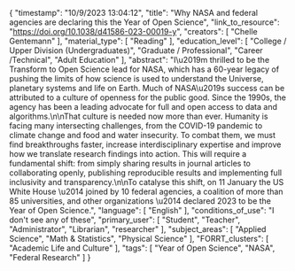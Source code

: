 {
    "timestamp": "10/9/2023 13:04:12",
    "title": "Why NASA and federal agencies are declaring this the Year of Open Science",
    "link_to_resource": "https://doi.org/10.1038/d41586-023-00019-y",
    "creators": [
        "Chelle Gentemann"
    ],
    "material_type": [
        "Reading"
    ],
    "education_level": [
        "College / Upper Division (Undergraduates)",
        "Graduate / Professional",
        "Career /Technical",
        "Adult Education"
    ],
    "abstract": "I\u2019m thrilled to be the Transform to Open Science lead for NASA, which has a 60-year legacy of pushing the limits of how science is used to understand the Universe, planetary systems and life on Earth. Much of NASA\u2019s success can be attributed to a culture of openness for the public good. Since the 1990s, the agency has been a leading advocate for full and open access to data and algorithms.\n\nThat culture is needed now more than ever. Humanity is facing many intersecting challenges, from the COVID-19 pandemic to climate change and food and water insecurity. To combat them, we must find breakthroughs faster, increase interdisciplinary expertise and improve how we translate research findings into action. This will require a fundamental shift: from simply sharing results in journal articles to collaborating openly, publishing reproducible results and implementing full inclusivity and transparency.\n\nTo catalyse this shift, on 11 January the US White House \u2014 joined by 10 federal agencies, a coalition of more than 85 universities, and other organizations \u2014 declared 2023 to be the Year of Open Science.",
    "language": [
        "English"
    ],
    "conditions_of_use": "I don't see any of these",
    "primary_user": [
        "Student",
        "Teacher",
        "Administrator",
        "Librarian",
        "researcher"
    ],
    "subject_areas": [
        "Applied Science",
        "Math & Statistics",
        "Physical Science"
    ],
    "FORRT_clusters": [
        "Academic Life and Culture"
    ],
    "tags": [
        "Year of Open Science",
        "NASA",
        "Federal Research"
    ]
}